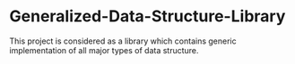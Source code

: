 # Generalized-Data-Structure-Library
This project is considered as a library which contains generic implementation of all major types of data structure.
